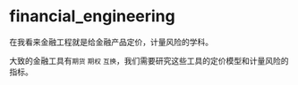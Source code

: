 # financial_engineering

在我看来金融工程就是给金融产品定价，计量风险的学科。

大致的金融工具有`期货` `期权` `互换`，我们需要研究这些工具的定价模型和计量风险的指标。
